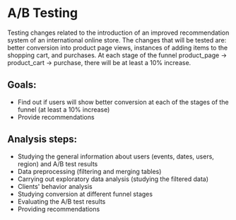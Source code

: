 # A/B Testing
Testing changes related to the introduction of an improved recommendation system of an international online store. 
The changes that will be tested are: better conversion into product page views, instances of adding items to the shopping cart, and purchases. 
At each stage of the funnel product_page → product_cart → purchase, there will be at least a 10% increase.

## Goals:
- Find out if users will show better conversion at each of the stages of the funnel (at least a 10% increase)
- Provide recommendations
## Analysis steps:
- Studying the general information about users (events, dates, users, region) and A/B test results
- Data preprocessing (filtering and merging tables)
- Carrying out exploratory data analysis (studying the filtered data)
- Clients' behavior analysis
- Studying conversion at different funnel stages
- Evaluating the A/B test results
- Providing recommendations
